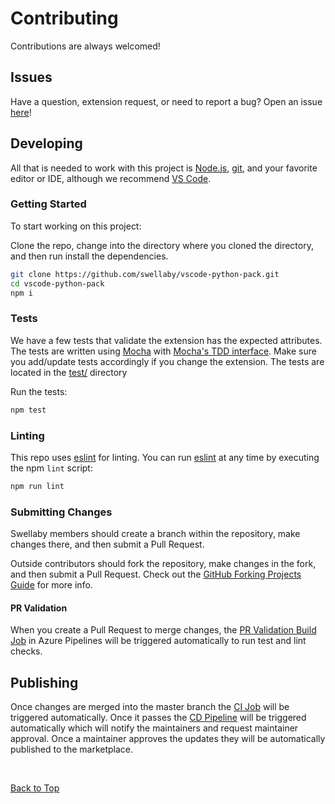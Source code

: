 # Contributing
Contributions are always welcomed!

## Issues
Have a question, extension request, or need to report a bug? Open an issue [here][open-issue-url]!

## Developing
All that is needed to work with this project is [Node.js][nodejs-url], [git][git-url], and your favorite editor or IDE, although we recommend [VS Code][vscode-url].

### Getting Started
To start working on this project:

Clone the repo, change into the directory where you cloned the directory, and then run install the dependencies.  

```sh     
git clone https://github.com/swellaby/vscode-python-pack.git
cd vscode-python-pack 
npm i
```

### Tests
We have a few tests that validate the extension has the expected attributes. The tests are written using [Mocha][mocha-url] with [Mocha's TDD interface][mocha-tdd-url]. Make sure you add/update tests accordingly if you change the extension. The tests are located in the [test/][tests] directory

Run the tests:
```sh
npm test
```  

### Linting
This repo uses [eslint][eslint-url] for linting. You can run [eslint][eslint-url] at any time by executing the npm `lint` script:

```sh
npm run lint
```  

### Submitting Changes
Swellaby members should create a branch within the repository, make changes there, and then submit a Pull Request. 

Outside contributors should fork the repository, make changes in the fork, and then submit a Pull Request. Check out the [GitHub Forking Projects Guide][fork-guide-url] for more info.

#### PR Validation
When you create a Pull Request to merge changes, the [PR Validation Build Job][ci-pipeline-url] in Azure Pipelines will be triggered automatically to run test and lint checks. 

## Publishing
Once changes are merged into the master branch the [CI Job][ci-pipeline-url] will be triggered automatically. Once it passes the [CD Pipeline][cd-pipeline-url] will be triggered automatically which will notify the maintainers and request maintainer approval. Once a maintainer approves the updates they will be automatically published to the marketplace. 

<br />

[Back to Top](#Contributing)

[open-issue-url]: https://github.com/swellaby/vscode-python-pack/issues/new/choose
[nodejs-url]:https://nodejs.org/en/download/
[git-url]: https://git-scm.com/download
[vscode-url]: https://code.visualstudio.com/
[tests]: ./../test/
[eslint-url]: https://eslint.org/
[mocha-url]: https://mochajs.org/
[mocha-tdd-url]: https://mochajs.org/#tdd
[fork-guide-url]: https://guides.github.com/activities/forking/
[ci-pipeline-url]: https://dev.azure.com/swellaby/OpenSource/_build?definitionId=46
[cd-pipeline-url]: https://dev.azure.com/swellaby/OpenSource/_release?view=mine&definitionId=9
